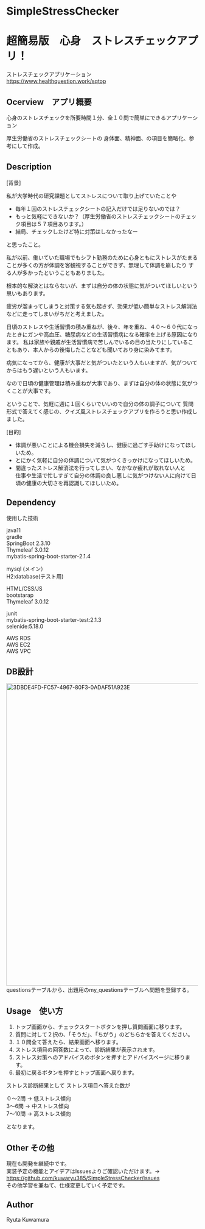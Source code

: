 # SimpleStressChecker  
# 超簡易版　心身　ストレスチェックアプリ！
ストレスチェックアプリケーション  
https://www.healthquestion.work/sqtop  


## Ocerview　アプリ概要
心身のストレスチェックを所要時間１分、全１０問で簡単にできるアプリケーション


厚生労働省のストレスチェックシートの
身体面、精神面、の項目を簡略化、参考にして作成。

## Description　

[背景]

私が大学時代の研究課題としてストレスについて取り上げていたことや

* 毎年１回のストレスチェックシートの記入だけでは足りないのでは？
* もっと気軽にできないか？（厚生労働省のストレスチェックシートのチェック項目は５７項目あります。）
* 結局、チェックしたけど特に対策はしなかったなー

と思ったこと。

私が以前、働いていた職場でもシフト勤務のために心身ともにストレスがたまることが多くの方が体調を客観視することができず、無理して体調を崩したり
する人が多かったということもありました。

根本的な解決とはならないが、まずは自分の体の状態に気がついてほしいという思いもあります。


疲労が溜まってしまうと対策する気も起きず、効果が低い簡単なストレス解消法などに走ってしまいがちだと考えました。


日頃のストレスや生活習慣の積み重ねが、後々、年を重ね、４０〜６０代になったときにガンや高血圧、糖尿病などの生活習慣病になる確率を上げる原因になります。
私は家族や親戚が生活習慣病で苦しんでいるの目の当たりにしていることもあり、本人からの後悔したことなども聞いており身に染みてます。


病気になってから、健康が大事だと気がついたという人もいますが、気がついてからはもう遅いという人もいます。


なので日頃の健康管理は積み重ねが大事であり、まずは自分の体の状態に気がつくことが大事です。


ということで、気軽に週に１回くらいでいいので自分の体の調子について
質問形式で答えてく感じの、クイズ風ストレスチェックアプリを作ろうと思い作成しました。


[目的]

* 体調が悪いことによる機会損失を減らし、健康に過ごす手助けになってほしいため。
* とにかく気軽に自分の体調について気がつくきっかけになってほしいため。
* 間違ったストレス解消法を行ってしまい、なかなか疲れが取れない人と  
 仕事や生活で忙しすぎて自分の体調の良し悪しに気がつけない人に向けて日頃の健康の大切さを再認識してほしいため。

## Dependency

使用した技術

java11  
gradle  
SpringBoot 2.3.10     
Thymeleaf 3.0.12  
mybatis-spring-boot-starter-2.1.4   

mysql (メイン）  
H2:database(テスト用)

HTML/CSS/JS  
bootstarap  
Thymeleaf 3.0.12

junit  
mybatis-spring-boot-starter-test:2.1.3  
selenide:5.18.0  

AWS RDS  
AWS EC2  
AWS VPC  

## DB設計
<img width="794" alt="3DBDE4FD-FC57-4967-80F3-0ADAF51A923E" src="https://user-images.githubusercontent.com/72501478/118435436-ec369e80-b719-11eb-9992-73c425d62186.png">  
questionsテーブルから、出題用のmy_questionsテーブルへ問題を登録する。


## Usage　使い方

1. トップ画面から、チェックスタートボタンを押し質問画面に移ります。
2. 質問に対して２択の、「そうだ」、「ちがう」のどちらかを答えてください。
3. １０問全て答えたら、結果画面へ移ります。
4. ストレス項目の回答数によって、診断結果が表示されます。
5. ストレス対策へのアドバイスのボタンを押すとアドバイスページに移ります。
6. 最初に戻るボタンを押すとトップ画面へ戻ります。

  ストレス診断結果として
  ストレス項目へ答えた数が

  ０〜2問 → 低ストレス傾向  
  3〜6問 → 中ストレス傾向  
  7〜10問 → 高ストレス傾向  

となります。

## Other その他  
現在も開発を継続中です。  
実装予定の機能とアイデアはIssuesよりご確認いただけます。→ https://github.com/kuwaryu385/SimpleStressChecker/issues   
その他学習を兼ねて、仕様変更していく予定です。

## Author
Ryuta Kuwamura

